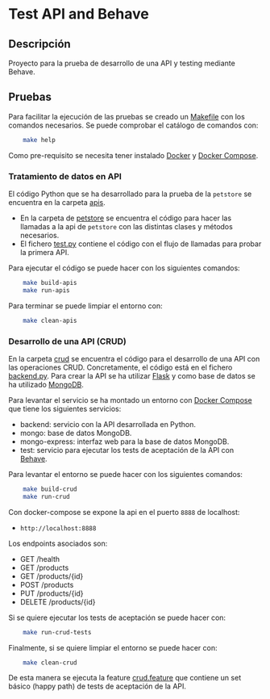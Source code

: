 # Test API and Behave

## Descripción

Proyecto para la prueba de desarrollo de una API y testing mediante Behave.

## Pruebas

Para facilitar la ejecución de las pruebas se creado un [Makefile](./Makefile) con los comandos necesarios.
Se puede comprobar el catálogo de comandos con:

```bash
    make help
```

Como pre-requisito se necesita tener instalado [Docker](https://docs.docker.com/get-docker/) y [Docker Compose](https://docs.docker.com/compose/install/).

### Tratamiento de datos en API

El código Python que se ha desarrollado para la prueba de la `petstore` se encuentra en la carpeta [apis](./apis/).

- En la carpeta de [petstore](./apis/petstore) se encuentra el código para hacer las llamadas a la api de `petstore` con las distintas clases y métodos necesarios.
- El fichero [test.py](./apis/test.py) contiene el código con el flujo de llamadas para probar la primera API.

Para ejecutar el código se puede hacer con los siguientes comandos:

```bash
    make build-apis
    make run-apis
```

Para terminar se puede limpiar el entorno con:

```bash
    make clean-apis
```

### Desarrollo de una API (CRUD)

En la carpeta [crud](./crud/) se encuentra el código para el desarrollo de una API con las operaciones CRUD.
Concretamente, el código está en el fichero [backend.py](./crud/backend.py).
Para crear la API se ha utilizar [Flask](https://flask.palletsprojects.com/en/2.0.x/) y como base de datos se ha utilizado [MongoDB](https://www.mongodb.com/).

Para levantar el servicio se ha montado un entorno con [Docker Compose](https://docs.docker.com/compose/) que tiene los siguientes servicios:

- backend: servicio con la API desarrollada en Python.
- mongo: base de datos MongoDB.
- mongo-express: interfaz web para la base de datos MongoDB.
- test: servicio para ejecutar los tests de aceptación de la API con [Behave](https://behave.readthedocs.io/en/stable/).

Para levantar el entorno se puede hacer con los siguientes comandos:

```bash
    make build-crud
    make run-crud
```

Con docker-compose se expone la api en el puerto `8888` de localhost:

- `http://localhost:8888`

Los endpoints asociados son:

- GET /health
- GET /products
- GET /products/{id}
- POST /products
- PUT /products/{id}
- DELETE /products/{id}

Si se quiere ejecutar los tests de aceptación se puede hacer con:

```bash
    make run-crud-tests
```

Finalmente, si se quiere limpiar el entorno se puede hacer con:

```bash
    make clean-crud
```

De esta manera se ejecuta la feature [crud.feature](./crud/tests/features/crud.feature) que contiene un set básico (happy path) de tests de aceptación de la API.

